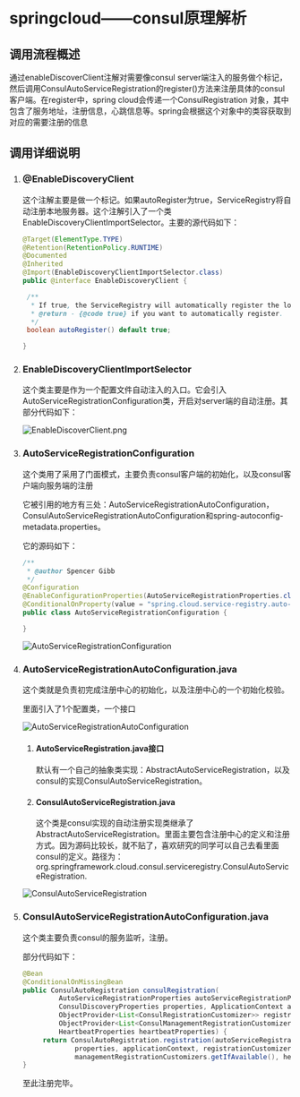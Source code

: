 # springcloud——consul原理解析

## 调用流程概述

通过enableDiscoverClient注解对需要像consul server端注入的服务做个标记，然后调用ConsulAutoServiceRegistration的register()方法来注册具体的consul客户端。在register中，spring cloud会传递一个ConsulRegistration 对象，其中包含了服务地址，注册信息，心跳信息等。spring会根据这个对象中的类容获取到对应的需要注册的信息

## 调用详细说明

1. ### @EnableDiscoveryClient

   这个注解主要是做一个标记。如果autoRegister为true，ServiceRegistry将自动注册本地服务器。这个注解引入了一个类EnableDiscoveryClientImportSelector。主要的源代码如下：

   ```java
   @Target(ElementType.TYPE)
   @Retention(RetentionPolicy.RUNTIME)
   @Documented
   @Inherited
   @Import(EnableDiscoveryClientImportSelector.class)
   public @interface EnableDiscoveryClient {
   
   	/**
   	 * If true, the ServiceRegistry will automatically register the local server.
   	 * @return - {@code true} if you want to automatically register.
   	 */
   	boolean autoRegister() default true;
   
   }
   ```


2. ### EnableDiscoveryClientImportSelector

   这个类主要是作为一个配置文件自动注入的入口。它会引入AutoServiceRegistrationConfiguration类，开启对server端的自动注册。其部分代码如下：

   ![EnableDiscoverClient.png](http://doc.tianzijiaozi.top/EnableDiscoverClient.png)

3. ### AutoServiceRegistrationConfiguration

   这个类用了采用了门面模式，主要负责consul客户端的初始化，以及consul客户端向服务端的注册

   它被引用的地方有三处：AutoServiceRegistrationAutoConfiguration，ConsulAutoServiceRegistrationAutoConfiguration和spring-autoconfig-metadata.properties。

   它的源码如下：

   ```java
   /**
    * @author Spencer Gibb
    */
   @Configuration
   @EnableConfigurationProperties(AutoServiceRegistrationProperties.class)
   @ConditionalOnProperty(value = "spring.cloud.service-registry.auto-registration.enabled", matchIfMissing = true)
   public class AutoServiceRegistrationConfiguration {
   
   }
   ```

   ![AutoServiceRegistrationConfiguration](http://doc.tianzijiaozi.top/AutoServiceRegistrationConfiguration.png)

4. ### AutoServiceRegistrationAutoConfiguration.java

   这个类就是负责初完成注册中心的初始化，以及注册中心的一个初始化校验。

   里面引入了1个配置类，一个接口

   ![AutoServiceRegistrationAutoConfiguration](http://doc.tianzijiaozi.top/AutoServiceRegistrationAutoConfiguration.png)

   1. #### AutoServiceRegistration.java接口

      默认有一个自己的抽象类实现：AbstractAutoServiceRegistration，以及consul的实现ConsulAutoServiceRegistration。

   2. #### ConsulAutoServiceRegistration.java

      这个类是consul实现的自动注册实现类继承了AbstractAutoServiceRegistration<T>。里面主要包含注册中心的定义和注册方式。因为源码比较长，就不贴了，喜欢研究的同学可以自己去看里面consul的定义。路径为：org.springframework.cloud.consul.serviceregistry.ConsulAutoServiceRegistration.

   ![ConsulAutoServiceRegistration](http://doc.tianzijiaozi.top/ConsulAutoServiceRegistration.png)

5. ### ConsulAutoServiceRegistrationAutoConfiguration.java

   这个类主要负责consul的服务监听，注册。

   部分代码如下：

   ```java
   @Bean
   @ConditionalOnMissingBean
   public ConsulAutoRegistration consulRegistration(
   			AutoServiceRegistrationProperties autoServiceRegistrationProperties,
   			ConsulDiscoveryProperties properties, ApplicationContext applicationContext,
   			ObjectProvider<List<ConsulRegistrationCustomizer>> registrationCustomizers,
   			ObjectProvider<List<ConsulManagementRegistrationCustomizer>> managementRegistrationCustomizers,
   			HeartbeatProperties heartbeatProperties) {
   		return ConsulAutoRegistration.registration(autoServiceRegistrationProperties,
   				properties, applicationContext, registrationCustomizers.getIfAvailable(),
   				managementRegistrationCustomizers.getIfAvailable(), heartbeatProperties);
   }
   ```

   至此注册完毕。